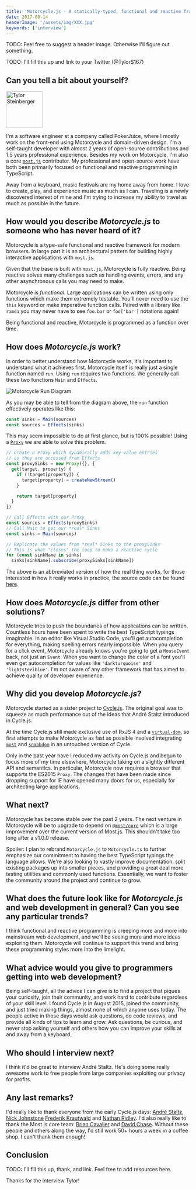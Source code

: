 ```yaml
---
title: 'Motorcycle.js - A statically-typed, functional and reactive framework for modern browsers - Interview with Tylor Steinberger'
date: 2017-08-14
headerImage: '/assets/img/XXX.jpg'
keywords: ['interview']
---
```


TODO: Feel free to suggest a header image. Otherwise I'll figure out something.

TODO: I'll fill this up and link to your Twitter (@TylorS167)

## Can you tell a bit about yourself?

<p>
<span class="author">
  <img src="https://www.gravatar.com/avatar/8e82cfdc051e96e55ade3ccb870edeff?s=200" alt="Tylor Steinberger" class="author" width="100" height="100" />
</span>

I'm a software engineer at a company called PokerJuice, where I mostly work on the front-end using Motorcycle and domain-driven design. I'm a self-taught developer with almost 2 years of open-source contributions and 1.5 years professional experience. Besides my work on Motorcycle, I'm also a core [`most.js`](https://survivejs.com/blog/most-interview/) contributor. My professional and open-source work have both been primarily focused on functional and reactive programming in TypeScript.
</p>

Away from a keyboard, music festivals are my home away from home. I love to create, play, and experience music as much as I can. Traveling is a newly discovered interest of mine and I'm trying to increase my ability to travel as much as possible in the future.

## How would you describe *Motorcycle.js* to someone who has never heard of it?

Motorcycle is a type-safe functional and reactive framework for modern browsers. In large part it is an architectural pattern for building highly interactive applications with `most.js`.

Given that the base is built with `most.js`, Motorcycle is fully reactive. Being reactive solves many challenges such as handling events, errors, and any other asynchronous calls you may need to make.

Motorcycle is *functional*. Large applications can be written using only functions which make them extremely testable. You'll never need to use the `this` keyword or make imperative function calls. Paired with a library like `ramda` you may never have to see `foo.bar` or `foo['bar']` notations again!

Being functional and reactive, Motorcycle is programmed as a function over time.

## How does *Motorcycle.js* work?

In order to better understand how Motorcycle works, it's important to understand what it achieves first. Motorcycle itself is really just a single function named `run`. Using `run` requires two functions. We generally call these two functions `Main` and `Effects`.

![Motorcycle Run Diagram](https://gist.githubusercontent.com/TylorS/be8211cccc3f0c9fc418f31006b591f8/raw/28da1a247fa1d65e8de1f8c9ffe688cf8abb6219/motorcycle-run-diagram.png)

As you may be able to tell from the diagram above, the `run` function effectively operates like this:

```typescript
const sinks = Main(sources)
const sources = Effects(sinks)
```

This may seem impossible to do at first glance, but is 100% possible! Using a
[`Proxy`](https://developer.mozilla.org/en-US/docs/Web/JavaScript/Reference/Global_Objects/Proxy)
we are able to solve this problem.

```typescript
// Create a Proxy which dynamically adds key-value entries
// as they are accessed from Effects
const proxySinks = new Proxy({}, {
  get(target, property) {
    if (!target[property]) {
      target[property] = createNewStream()
    }

    return target[property]
  }
})

// Call Effects with our Proxy
const sources = Effects(proxySinks)
// Call Main to get our *real* Sinks
const sinks = Main(sources)

// Replicate the values from *real* Sinks to the proxySinks
// This is what "closes" the loop to make a reactive cycle
for (const sinkName in sinks)
  sinks[sinkName].subscribe(proxySinks[sinkName])
```

The above is an abbreviated version of how the real thing works, for those interested in how it really works in practice, the source code can be found [here](https://github.com/motorcyclejs/motorcyclejs/tree/master/run).

## How does *Motorcycle.js* differ from other solutions?

Motorcycle tries to push the boundaries of how applications can be written. Countless hours have been spent to write the best TypeScript typings imaginable. In an editor like Visual Studio Code, you'll get autocompletion for everything, making spelling errors nearly impossible. When you query for a click event, Motorcycle already knows you're going to get a `MouseEvent` back, not just an `Event`. When you want to change the color of a font you'll even get autocompletion for values like `'darkturquoise'` and `'lightsteelblue'`. I'm not aware of any other framework that has aimed to achieve quality of developer experience.

## Why did you develop *Motorcycle.js*?

Motorcycle started as a sister project to [Cycle.js](https://github.com/cyclejs/cyclejs). The original goal was to squeeze as much performance out of the ideas that André Staltz introduced in Cycle.js.

At the time Cycle.js still made exclusive use of RxJS 4 and a [`virtual-dom`](https://github.com/Matt-Esch/virtual-dom), so first attempts to make Motorcycle as fast as possible involved integrating [`most`](https://github.com/cujojs/most) and [`snabbdom`](https://github.com/snabbdom/snabbdom) in an untouched version of Cycle.

Only in the past year have I reduced my activity on Cycle.js and begun to focus more of my time elsewhere, Motorcycle taking on a slightly different API and semantics. In particular, Motorcycle now requires a browser that supports the ES2015 `Proxy`. The changes that have been made since dropping support for IE have opened many doors for us, especially for architecting large applications.

## What next?

Motorcycle has become stable over the past 2 years. The next venture in Motorcycle will be to upgrade to depend on [`@most/core`](https://github.com/mostjs/core) which is a large improvement over the current version of Most.js. This shouldn't take too long after a v1.0.0 release.

Spoiler: I plan to rebrand `Motorcycle.js` to `Motorcycle.ts` to further emphasize our commitment to having the best TypeScript typings the language allows. We're also looking to vastly improve documentation, split existing packages up into smaller pieces, and providing a great deal more testing utilities and commonly used functions. Essentially, we want to foster the community around the project and continue to grow.

## What does the future look like for *Motorcycle.js* and web development in general? Can you see any particular trends?

I think functional and reactive programming is creeping more and more into mainstream web development, and we'll be seeing more and more ideas exploring them. Motorcycle will continue to support this trend and bring these programming styles more into the limelight.

## What advice would you give to programmers getting into web development?

Being self-taught, all the advice I can give is to find a project that piques your curiosity, join their community, and work hard to contribute regardless of your skill level. I found Cycle.js in August 2015, joined the community, and just tried making things, almost none of which anyone uses today. The people active in those days would ask questions, do code reviews, and provide all kinds of tips to learn and grow. Ask questions, be curious, and never stop asking yourself and others how you can improve your skills at and away from a keyboard.

## Who should I interview next?

I think it'd be great to interview André Staltz. He's doing some really awesome work to free people from large companies exploiting our privacy for profits.

## Any last remarks?

I'd really like to thank everyone from the early Cycle.js days: [André Staltz](https://github.com/staltz), [Nick Johnstone](https://github.com/widdershin) [Frederik Krautwald](https://github.com/frikki) and [Nathan Ridley](https://github.com/axefrog). I'd also really like to thank the Most.js core team: [Brian Cavalier](https://github.com/briancavalier) and [David Chase](https://github.com/davidchase). Without these people and others along the way, I'd still work 50+ hours a week in a coffee shop. I can't thank them enough!

## Conclusion

TODO: I'll fill this up, thank, and link. Feel free to add resources here.

Thanks for the interview Tylor!
